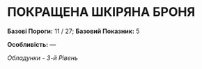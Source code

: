 ﻿# ПОКРАЩЕНА ШКІРЯНА БРОНЯ

**Базові Пороги:** 11 / 27; **Базовий Показник:** 5

**Особливість:** —

*Обладунки - 3-й Рівень*